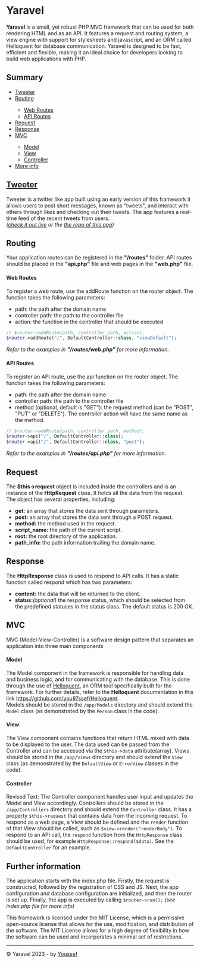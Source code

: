 <h1>Yaravel</h1>
<p>
    <b>Yaravel</b> is a small, yet robust PHP MVC framework that can
    be used for both rendering HTML and as an API. It features a
    request and routing system, a view engine with support for
    stylesheets and javascript, and an ORM called Helloquent for
    database communication. Yaravel is designed to be fast,
    efficient and flexible, making it an ideal choice for developers
    looking to build web applications with PHP.
</p>

<div class="part" id="summary">
    <h2>Summary</h2>
    <ul>
        <li><a href="#tweeter">Tweeter</a></li>
        <li><a href="#routing">Routing</a></li>
        <ul>
            <li><a href="#web">Web Routes</a></li>
            <li><a href="#api">API Routes</a></li>
        </ul>
        <li><a href="#request">Request</a></li>
        <li><a href="#response">Response</a></li>
        <li><a href="#mvc">MVC</a></li>
        <ul>
            <li><a href="#model">Model</a></li>
            <li><a href="#view">View</a></li>
            <li><a href="#controller">Controller</a></li>
        </ul>
        <li><a href="#more-info">More info</a></li>
    </ul>
</div>

<div class="part" id="tweeter">
    <h2><a target="_blank" href="https://tweeeeter.000webhostapp.com/">Tweeter</a></h2>
    <p>
        Tweeter is a twitter like app built using an early version of this framework it allows 
        users to post short messages, known as "tweets", and interact with others through 
        likes and checking out their tweets. The app features a real-time feed of the recent 
        tweets from users.
        <br />
        <i>
            (<a target="_blank" href="https://tweeeeter.000webhostapp.com/">check it out live</a> or the <a target="_blank" href="https://github.com/you97ssef/Tweeter">the repo of this app</a>)
        </i>
    </p>
</div>

<div class="part" id="routing">
    <h2>Routing</h2>
    <p>
        Your application routes can be registered in the
        <b>"/routes"</b> folder. API routes should be placed in the
        <b>"api.php"</b> file and web pages in the
        <b>"web.php"</b> file.
    </p>
    <div id="web">
        <h4>Web Routes</h4>
        <p class="m-0">
            To register a web route, use the addRoute function on
            the router object. The function takes the following
            parameters:
        </p>
        <ul class="m-0">
            <li>path: the path after the domain name</li>
            <li>
                controller path: the path to the controller file
            </li>
            <li>
                action: the function in the controller that should
                be executed
            </li>
        </ul>

```php
// $router->addRoute(path, controller path, action);
$router->addRoute("/", DefaultController::class, "viewDefault");
```

<p>
    <i>
        Refer to the examples in
        <b>"/routes/web.php"</b> for more information.
    </i>
</p>

</div>
    <div id="api">
        <h4>API Routes</h4>
        <p class="m-0">
            To register an API route, use the api function on the
            router object. The function takes the following
            parameters:
        </p>
        <ul class="m-0">
            <li>path: the path after the domain name</li>
            <li>
                controller path: the path to the controller file
            </li>
            <li>
                method (optional, default is "GET"): the request
                method (can be "POST", "PUT" or "DELETE"). The
                controller action will have the same name as the
                method.
            </li>
        </ul>

```php
// $router->addRoute(path, controller path, method);
$router->api("/", DefaultController::class);
$router->api("/", DefaultController::class, "post");
```

<p>
    <i>
        Refer to the examples in
        <b>"/routes/api.php"</b> for more information.
    </i>
</p>
</div>
</div>

<div class="part" id="request">
    <h2>Request</h2>
    <p class="m-0">
        The <b>$this->request</b> object is included inside the
        controllers and is an instance of the
        <b>HttpRequest</b> class. It holds all the data from the
        request. The object has several properties, including:
    </p>
    <ul>
        <li>
            <b>get:</b> an array that stores the data sent through
            parameters.
        </li>
        <li>
            <b>post:</b> an array that stores the data sent through
            a POST request.
        </li>
        <li><b>method:</b> the method used in the request.</li>
        <li><b>script_name:</b> the path of the current script.</li>
        <li><b>root:</b> the root directory of the application.</li>
        <li>
            <b>path_info:</b> the path information trailing the
            domain name.
        </li>
    </ul>
</div>

<div class="part" id="response">
    <h2>Response</h2>
    <p class="m-0">
        The <b>HttpResponse</b> class is used to respond to API
        calls. It has a static function called respond which has two
        parameters:
    </p>
    <ul>
        <li>
            <b>content:</b> the data that will be returned to the
            client.
        </li>
        <li>
            <b>status:</b><i>(optional)</i> the response status,
            which should be selected from the predefined statuses in
            the status class. The default status is 200 OK.
        </li>
    </ul>
</div>

<div class="part" id="mvc">
    <h2>MVC</h2>
    <p>
        MVC (Model-View-Controller) is a software design pattern
        that separates an application into three main components
    </p>
    <div id="model">
        <h4>Model</h4>
        <p>
            The Model component in the framework is responsible for
            handling data and business logic, and for communicating
            with the database. This is done through the use of
            <a target="_blank" href="https://github.com/you97ssef/Helloquent">
                Helloquent</a
            >, an ORM tool specifically built for the framework. For
            further details, refer to the
            <b>Helloquent</b> documentation in this link
            <a target="_blank" href="https://github.com/you97ssef/Helloquent">
                https://github.com/you97ssef/Helloquent</a
            >. <br />
            Models should be stored in the
            <code>/app/Models</code> directory and should extend the
            <code>Model</code> class (as demonstrated by the
            <code>Person</code> class in the code).
        </p>
    </div>
    <div id="view">
        <h4>View</h4>
        <p>
            The View component contains functions that return HTML
            mixed with data to be displayed to the user. The data
            used can be passed from the Controller and can be
            accessed via the
            <code>$this-&gt;data</code> attribute(array). Views
            should be stored in the
            <code>/app/views</code> directory and should extend the
            <code>View</code> class (as demonstrated by the
            <code>DefaultView</code> or
            <code>ErrorView</code> classes in the code).
        </p>
    </div>
    <div id="controller">
        <h4>Controller</h4>
        <p>
            Revised Text: The Controller component handles user
            input and updates the Model and View accordingly.
            Controllers should be stored in the
            <code>/app/Controllers</code> directory and should
            extend the <code>Controller</code> class. It has a
            property <code>$this-&gt;request</code> that contains
            data from the incoming request. To respond as a web
            page, a View should be defined and the
            <code>render</code> function of that View should be
            called, such as
            <code>$view-&gt;render("renderBody")</code>. To respond
            to an API call, the <code>respond</code> function from
            the <code>HttpResponse</code> class should be used, for
            example <code>HttpResponse::respond($data)</code>. See
            the <code>DefaultController</code> for an example.
        </p>
    </div>
</div>
<div class="part" id="more-info">
    <h2>Further information</h2>
    <p>
        The application starts with the index.php file. Firstly, the
        request is constructed, followed by the registration of CSS
        and JS. Next, the app configuration and database
        configuration are initialized, and then the router is set
        up. Finally, the app is executed by calling
        <code>$router->run();</code>
        <i>(see index.php file for more info)</i>
    </p>
    <p>
        This framework is licensed under the MIT License, which is a
        permissive open-source license that allows for the use,
        modification, and distribution of the software. The MIT
        License allows for a high degree of flexibility in how the
        software can be used and incorporates a minimal set of
        restrictions.
    </p>
</div>
<hr />
<div>© Yaravel 2023 - by <a target="_blank" href="https://youssefb.netlify.app/">Youssef</a></div>
